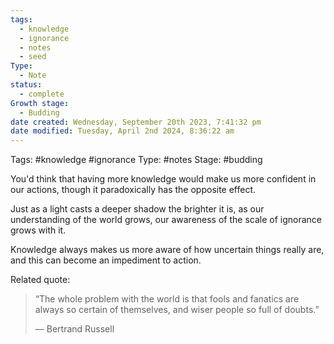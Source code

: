 ```yaml
---
tags:
  - knowledge
  - ignorance
  - notes
  - seed
Type:
  - Note
status:
  - complete
Growth stage:
  - Budding
date created: Wednesday, September 20th 2023, 7:41:32 pm
date modified: Tuesday, April 2nd 2024, 8:36:22 am
---
```

Tags: #knowledge #ignorance
Type: #notes 
Stage: #budding 

You'd think that having more knowledge would make us more confident in our actions, though it paradoxically has the opposite effect. 

Just as a light casts a deeper shadow the brighter it is, as our understanding of the world grows, our awareness of the scale of ignorance grows with it. 

Knowledge always makes us more aware of how uncertain things really are, and this can become an impediment to action. 


Related quote: 
> “The whole problem with the world is that fools and fanatics are always so certain of themselves, and wiser people so full of doubts.”  
> 
> ― Bertrand Russell


